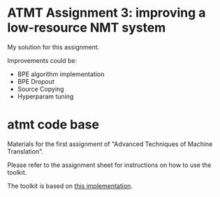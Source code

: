 # ATMT Assignment 3: improving a low-resource NMT system
My solution for this assignment.

Improvements could be:
* BPE algorithm implementation
* BPE Dropout
* Source Copying
* Hyperparam tuning

# atmt code base
Materials for the first assignment of "Advanced Techniques of Machine Translation".

Please refer to the assignment sheet for instructions on how to use the toolkit.

The toolkit is based on [this implementation](https://github.com/demelin/nmt_toolkit).
